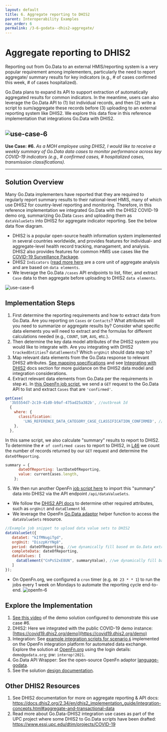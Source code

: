 ```yaml
---
layout: default
title: 6. Aggregate reporting to DHIS2
parent: Interoperability Examples
nav_order: 6
permalink: /3-6-godata--dhis2-aggregate/
---
```

# Aggregate reporting to DHIS2
Reporting out from Go.Data to an external HMIS/reporting system is a very popular requirement among implementers, particularly the need to report aggregate/ summary results for key indicators (e.g., # of cases confirmed this week, # of cases hospitalized). 

Go.Data plans to expand its API to support extraction of automatically aggregated results for common indicators. In the meantime, users can also leverage the Go.Data API to (1) list individual records, and then (2) write a script to sum/aggregate these records before (3) uploading to an external reporting system like DHIS2. We explore this data flow in this reference implementation that integrations Go.Data with DHIS2. 

![use-case-6](../assets/use-case-6.png)
---
**Use Case:**
**#6.** _As a MOH employee using DHIS2, I would like to receive a weekly summary of Go.Data data cases to monitor performance across key COVID-19 indicators (e.g., # confirmed cases, # hospitalized cases, transmission classifications)._

---
## Solution Overview
Many Go.Data implementers have reported that they are required to regularly report summary results to their national-level HMIS, many of which use DHIS2 for country-level reporting and monitoring. Therefore, in this reference implementation we integrated Go.Data with the DHIS2 COVID-19 demo org, summarizing Go.Data `Cases` and uploading them as `dataValueSets` into DHIS2 for aggregate indicator reporting. See the below data flow diagram. 
- DHIS2 is a popular open-source health information system implemented in several countries worldwide, and provides features for individual- and aggregate-level health record tracking, managament, and analysis. DHIS2 also provides features for common HMIS use cases like the [COVID-19 Surveillance Package](https://www.dhis2.org/covid-19). 
- DHIS2 `Indicators` ([read more here](https://docs.dhis2.org/2.34/pt/dhis2_implementation_guide/indicators.html#:~:text=In%20DHIS2%2C%20the%20indicator%20is,do%20not%20have%20a%20denominator.) are a core unit of aggregate analysis and are based on `data elements`. 
- We leverage the Go.Data `/cases` API endpoints to list, filter, and extract `Case` data to then aggregate before uploading to DHIS2 `data elements`. 

![use-case-6](../assets/use-case-6.png)


## Implementation Steps 
1. First determine the reporting requirements and how to extract data from Go.Data. Are you reporting on `Cases` or `Contacts`? What attributes will you need to summarize or aggregate results by? Consider what specific data elements you will need to extract and the formulas for different calculations needed (e.g., `COUNT`, `SUM`, `AVG`, etc.). 
2. Then determine the key data model attributes of the DHIS2 system you would like to integrate with. Are you integrating with DHIS2 `trackedEntities`? `dataElements`? Which `orgUnit` should data map to? 
3. Map relevant data elements from the Go.Data response to relevant DHIS2 attributes. [See mapping specifications](https://drive.google.com/drive/folders/1qL3el6F2obdmtu2QKgcWYoXWsqBkhtII) and see [Integrating with DHIS2](https://worldhealthorganization.github.io/godata/topics/#7-integrating-with-dhis2) docs section for more guidance on the DHIS2 data model and integration considerations. 
4. Extract relevant data elements from Go.Data per the requirements in step `#1`. In [this OpenFn job script](https://github.com/OpenFn/godata-interoperability/blob/master/jobs/6a-getCasesDHIS.js), we send a `GET` request to the Go.Data API to list and extract `Cases` that are `'confirmed'`.  
```.js
getCase(
  '3b5554d7-2c19-41d0-b9af-475ad25a382b', //outbreak Id 
  {
    where: {
      classification:
        'LNG_REFERENCE_DATA_CATEGORY_CASE_CLASSIFICATION_CONFIRMED', //filter to extract only confirmed cases
    },
  },
```
In this same script, we also calculate "summary" results to report to DHIS2. To determine the `# of confirmed cases` to report to DHIS2, in [L46](https://github.com/OpenFn/godata-interoperability/blob/master/jobs/6a-getCasesDHIS.js#L46-L49) we count the number of records returned by our `GET` request and determine the `dateOfReporting`. 
```.js
summary = {
      dateOfReporting: lastDateOfReporting,
      value: currentCases.length,
    };
```

5. We then run another OpenFn [job script here](https://github.com/OpenFn/godata-interoperability/blob/master/jobs/6b-importDHIS2.js) to import this "summary" data into DHIS2 via the API endpoint `/api/dataValueSets`. 
- We follow the [DHIS2 API docs](https://docs.dhis2.org/master/en/developer/html/dhis2_developer_manual_full.html#webapi_data_values) to determine other required attributes, such as `orgUnit` and `dataElement` Id.
- We leverage the OpenFn [Go.Data adaptor](https://openfn.github.io/language-dhis2/dataValueSet.html) helper function to access the `dataValueSets` resource. 
```.js
//Example job snippet to upload data value sets to DHIS2
dataValueSet({
   dataSet: "kIfMNugiTgd",
   orgUnit: "DiszpKrYNg8",
   period: dateOfReporting, //we dynamically fill based on Go.Data extract
   completeData: dateOfReporting,
   dataValues: [
     dataElement("CnPsS2xE8UN", summaryValue), //we dynamically fill based on Go.Data extract & calculation
   ]
});
```
- On OpenFn.org, we configured a `cron` timer (e.g. `00 23 * * 1`) to run the jobs every 1 week on Mondays to automate the reporting cycle end-to-end. 
![openfn-6](../assets/openfn-6.png)


## Explore the Implementation
1. [See this video](...) of the demo solution configured to demonstrate this use case #6.  
2. DHIS2: Here we integrated with the public COVID-19 demo instance: [https://covid19.dhis2.org/demo](https://covid19.dhis2.org/demo)
3. Integration: See [example integration scripts for scenario `6`](https://github.com/WorldHealthOrganization/godata/tree/master/interoperability-jobs) implemented on the OpenFn integration platform for automated data exchange. Explore the solution at [OpenFn.org](https://www.openfn.org/login) using the login details: `demo@godata.org`; pw: `interop!2021`. 
4. Go.Data API Wrapper: See the open-source OpenFn adaptor [language-godata](https://openfn.github.io/language-godata/). 
5. See the solution [design documentation](https://drive.google.com/drive/folders/1qL3el6F2obdmtu2QKgcWYoXWsqBkhtII).

## Other DHIS2 Resources
1. See DHIS2 documentation for more on aggregate reporting & API docs: https://docs.dhis2.org/2.34/en/dhis2_implementation_guide/integration-concepts.html#aggregate-and-transactional-data
2. Read more about Go.Data-DHIS2 integration use cases as part of the UPC project where some DHIS2 to Go.Data scripts have been drafted:  https://www.essi.upc.edu/dtim/projects/COVID-19
